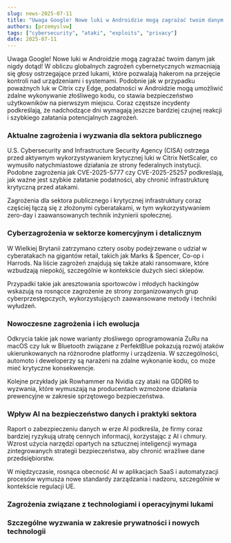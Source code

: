 ```yaml
---
slug: news-2025-07-11
title: "Uwaga Google! Nowe luki w Androidzie mogą zagrażać twoim danym jak nigdy dotąd!"
authors: [przemyslvw]
tags: ["cybersecurity", "ataki", "exploits", "privacy"]
date: 2025-07-11
---
```


Uwaga Google! Nowe luki w Androidzie mogą zagrażać twoim danym jak nigdy dotąd! W obliczu globalnych zagrożeń cybernetycznych wzmacniają się głosy ostrzegające przed lukami, które pozwalają hakerom na przejęcie kontroli nad urządzeniami i systemami. Podobnie jak w przypadku poważnych luk w Citrix czy Edge, podatności w Androidzie mogą umożliwić zdalne wykonywanie złośliwego kodu, co stawia bezpieczeństwo użytkowników na pierwszym miejscu. Coraz częstsze incydenty podkreślają, że nadchodzące dni wymagają jeszcze bardziej czujnej reakcji i szybkiego załatania potencjalnych zagrożeń.
<!-- truncate -->
### Aktualne zagrożenia i wyzwania dla sektora publicznego

U.S. Cybersecurity and Infrastructure Security Agency (CISA) ostrzega przed aktywnym wykorzystywaniem krytycznej luki w Citrix NetScaler, co wymusiło natychmiastowe działania ze strony federalnych instytucji. Podobne zagrożenia jak CVE-2025-5777 czy CVE-2025-25257 podkreślają, jak ważne jest szybkie załatanie podatności, aby chronić infrastrukturę krytyczną przed atakami.

Zagrożenia dla sektora publicznego i krytycznej infrastruktury coraz częściej łączą się z złożonymi cyberatakami, w tym wykorzystywaniem zero-day i zaawansowanych technik inżynierii społecznej.


### Cyberzagrożenia w sektorze komercyjnym i detalicznym

W Wielkiej Brytanii zatrzymano cztery osoby podejrzewane o udział w cyberatakach na gigantów retail, takich jak Marks & Spencer, Co-op i Harrods. Na liście zagrożeń znajdują się także ataki ransomware, które wzbudzają niepokój, szczególnie w kontekście dużych sieci sklepów.

Przypadki takie jak aresztowania sportowców i młodych hackingów wskazują na rosnącce zagrożenie ze strony zorganizowanych grup cyberprzestępczych, wykorzystujących zaawansowane metody i techniki wyłudzeń.


### Nowoczesne zagrożenia i ich ewolucja

Odkrycia takie jak nowe warianty złośliwego oprogramowania ZuRu na macOS czy luk w Bluetooth związane z PerfektBlue pokazują rozwój ataków ukierunkowanych na różnorodne platformy i urządzenia. W szczególności, automoto i deweloperzy są narażeni na zdalne wykonanie kodu, co może mieć krytyczne konsekwencje.

Kolejne przykłady jak Rowhammer na Nvidia czy ataki na GDDR6 to wyzwania, które wymuszają na producentach wzmożone działania prewencyjne w zakresie sprzętowego bezpieczeństwa.


### Wpływ AI na bezpieczeństwo danych i praktyki sektora

Raport o zabezpieczeniu danych w erze AI podkreśla, że firmy coraz bardziej ryzykują utratę cennych informacji, korzystając z AI i chmury. Wzrost użycia narzędzi opartych na sztucznej inteligencji wymaga zintegrowanych strategii bezpieczeństwa, aby chronić wrażliwe dane przedsiębiorstw.

W międzyczasie, rosnąca obecność AI w aplikacjach SaaS i automatyzacji procesów wymusza nowe standardy zarządzania i nadzoru, szczególnie w kontekście regulacji UE.


### Zagrożenia związane z technologiami i operacyjnymi lukami


### Szczególne wyzwania w zakresie prywatności i nowych technologii


